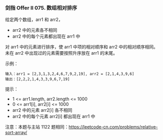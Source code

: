 ### 剑指 Offer II 075. 数组相对排序
给定两个数组，arr1 和 arr2，

* arr2 中的元素各不相同
* arr2 中的每个元素都出现在 arr1 中

对 arr1 中的元素进行排序，使 arr1 中项的相对顺序和 arr2 中的相对顺序相同。未在 arr2 中出现过的元素需要按照升序放在 arr1 的末尾。



示例：

	输入：arr1 = [2,3,1,3,2,4,6,7,9,2,19], arr2 = [2,1,4,3,9,6]
	输出：[2,2,2,1,4,3,3,9,6,7,19]



提示：

* 1 <= arr1.length, arr2.length <= 1000
* 0 <= arr1[i], arr2[i] <= 1000
* arr2 中的元素 arr2[i] 各不相同
* arr2 中的每个元素 arr2[i] 都出现在 arr1 中



注意：本题与主站 1122 题相同：https://leetcode-cn.com/problems/relative-sort-array/

